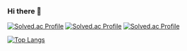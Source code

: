 ### Hi there 👋
[![Solved.ac Profile](http://mazassumnida.wtf/api/v2/generate_badge?boj=v4vendetta12)](https://solved.ac/v4vendetta12/)
[![Solved.ac Profile](http://mazassumnida.wtf/api/v2/generate_badge?boj=woochaese12)](https://solved.ac/woochaese12/)
[![Solved.ac Profile](http://mazassumnida.wtf/api/v2/generate_badge?boj=woochaese12)](https://solved.ac/germs1020/)
<!--
**tkatpgus19/tkatpgus19** is a ✨ _special_ ✨ repository because its `README.md` (this file) appears on your GitHub profile.

Here are some ideas to get you started:

- 🔭 I’m currently working on ...
- 🌱 I’m currently learning ...
- 👯 I’m looking to collaborate on ...
- 🤔 I’m looking for help with ...
- 💬 Ask me about ...
- 📫 How to reach me: ...
- 😄 Pronouns: ...
- ⚡ Fun fact: ...
-->
[![Top Langs](https://github-readme-stats.vercel.app/api/top-langs/?username=tkatpgus19&layout=compact)](https://github.com/anuraghazra/github-readme-stats)
